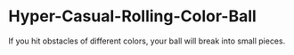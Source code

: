 # Hyper-Casual-Rolling-Color-Ball
If you hit obstacles of different colors, your ball will break into small pieces.
